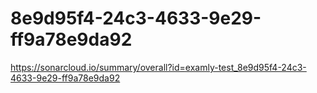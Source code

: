 # 8e9d95f4-24c3-4633-9e29-ff9a78e9da92
https://sonarcloud.io/summary/overall?id=examly-test_8e9d95f4-24c3-4633-9e29-ff9a78e9da92
